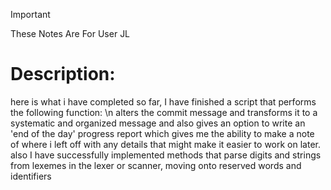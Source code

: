 > [!IMPORTANT] 
 > These Notes Are For User JL 

 # Description: 

 here is what i have completed so far, I have finished a script that performs the following function: \n alters the commit message and transforms it to a systematic and organized message and also gives an option to write an 'end of the day' progress report which gives me the ability to make a note of where i left off with any details that might make it easier to work on later. also I have successfully implemented methods that parse digits and strings from lexemes in the lexer or scanner, moving onto reserved words and identifiers
